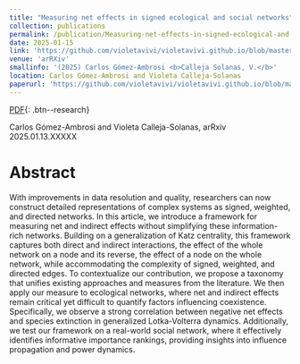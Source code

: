```yaml
---
title: "Measuring net effects in signed ecological and social networks"
collection: publications
permalink: /publication/Measuring-net-effects-in-signed-ecological-and-social-networks
date: 2025-01-15
link: 'https://github.com/violetavivi/violetavivi.github.io/blob/master/files/2025.01.15.submit6133590.pdf'
venue: 'arRXiv'
smallinfo: '(2025) Carlos Gómez-Ambrosi <b>Calleja Solanas, V.</b>'
location: Carlos Gómez-Ambrosi and Violeta Calleja-Solanas
paperurl: 'https://github.com/violetavivi/violetavivi.github.io/blob/master/files/2025.01.15.submit6133590.pdf'
---
```


[PDF](https://github.com/violetavivi/violetavivi.github.io/blob/master/files/2025.01.15.submit6133590.pdf){: .btn--research}

Carlos Gómez-Ambrosi and Violeta Calleja-Solanas, arRxiv 2025.01.13.XXXXX

# Abstract
With improvements in data resolution and quality, researchers can now construct detailed representations of complex systems as signed, weighted, and directed networks. In this article, we introduce a framework for measuring net and indirect effects without simplifying these information-rich networks. Building on a generalization of Katz centrality, this framework captures both direct and indirect interactions, the effect of the whole network on a node and its reverse, the effect of a node on the whole network, while accommodating the complexity of signed, weighted, and directed edges.
To contextualize our contribution, we propose a taxonomy that unifies existing approaches and measures from the literature. We then apply our measure to ecological networks, where net and indirect effects remain critical yet difficult to quantify factors influencing coexistence. Specifically, we observe a strong correlation between negative net effects and species extinction in generalized Lotka-Volterra dynamics. Additionally, we test our framework on a real-world social network, where it effectively identifies informative importance rankings, providing insights into influence propagation and power dynamics.

